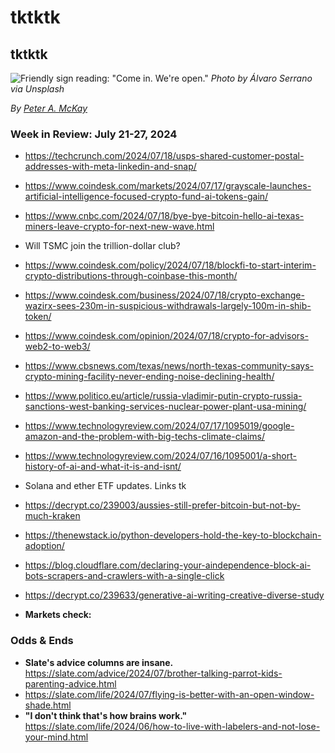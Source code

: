 # tktktk
## tktktk

![Friendly sign reading: "Come in. We're open."](https://images.unsplash.com/photo-1473187983305-f615310e7daa)
*Photo by Álvaro Serrano via Unsplash*

_By_ [_Peter A. McKay_](https://pmckay.com)

<!--

Lede item. Should run ~450 words. Some possibilities...

- ELECTION24: No way around it, crypto leans heavily toward Trump in the U.S. presidential election. It didn't have to be this way for Democrats.

- tk
- tk

-->

### Week in Review: July 21-27, 2024

<!-- Some candidates left over from last week. May have shelf life... -->

- https://techcrunch.com/2024/07/18/usps-shared-customer-postal-addresses-with-meta-linkedin-and-snap/

- https://www.coindesk.com/markets/2024/07/17/grayscale-launches-artificial-intelligence-focused-crypto-fund-ai-tokens-gain/

- https://www.cnbc.com/2024/07/18/bye-bye-bitcoin-hello-ai-texas-miners-leave-crypto-for-next-new-wave.html

- Will TSMC join the trillion-dollar club?

- https://www.coindesk.com/policy/2024/07/18/blockfi-to-start-interim-crypto-distributions-through-coinbase-this-month/

- https://www.coindesk.com/business/2024/07/18/crypto-exchange-wazirx-sees-230m-in-suspicious-withdrawals-largely-100m-in-shib-token/

- https://www.coindesk.com/opinion/2024/07/18/crypto-for-advisors-web2-to-web3/

- https://www.cbsnews.com/texas/news/north-texas-community-says-crypto-mining-facility-never-ending-noise-declining-health/

- https://www.politico.eu/article/russia-vladimir-putin-crypto-russia-sanctions-west-banking-services-nuclear-power-plant-usa-mining/

- https://www.technologyreview.com/2024/07/17/1095019/google-amazon-and-the-problem-with-big-techs-climate-claims/

- https://www.technologyreview.com/2024/07/16/1095001/a-short-history-of-ai-and-what-it-is-and-isnt/

- Solana and ether ETF updates. Links tk

- https://decrypt.co/239003/aussies-still-prefer-bitcoin-but-not-by-much-kraken

- https://thenewstack.io/python-developers-hold-the-key-to-blockchain-adoption/

- https://blog.cloudflare.com/declaring-your-aindependence-block-ai-bots-scrapers-and-crawlers-with-a-single-click

- https://decrypt.co/239633/generative-ai-writing-creative-diverse-study

- **Markets check:** <!-- 7-day changes in BTC, ETH, Market Cap. S&P. Gold. USDX. -->

### Odds & Ends

<!-- A bunch of evergreen candidates from Slate... -->

- **Slate's advice columns are insane.** https://slate.com/advice/2024/07/brother-talking-parrot-kids-parenting-advice.html
- https://slate.com/life/2024/07/flying-is-better-with-an-open-window-shade.html
- **"I don't think that's how brains work."** https://slate.com/life/2024/06/how-to-live-with-labelers-and-not-lose-your-mind.html

<!-- Pickup boilerplate from last week... -->
